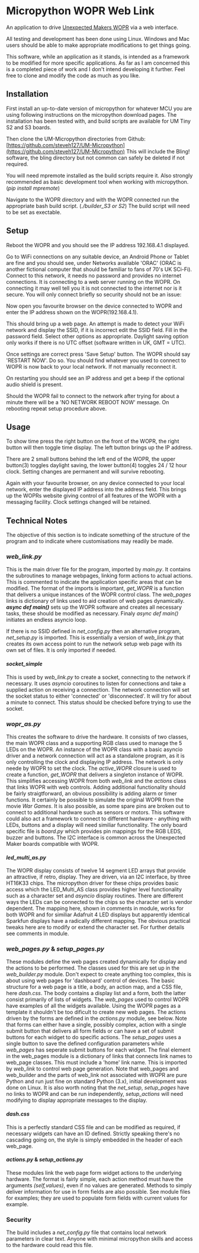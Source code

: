 # Micropython WOPR Web Link

An application to drive [Unexpected Makers WOPR](https://unexpectedmaker.com/shop.html#!/W-O-P-R-Display-Kit/p/578899083/) via a web interface.

All testing and development has been done using Linux. Windows and Mac users 
should be able to make appropriate modifications to get things going.

This software, while an application as it stands, is intended as a framework
to be modified for more specific applications. As far as I am concerned this is 
a completed piece of work and I don't intend developing it further. Feel free to
clone and modify the code as much as you like.

## Installation

First install an up-to-date version of micropython for whatever MCU
you are using following instructions on the micropython download pages. 
The installation has been tested with, and build scripts are available 
for UM Tiny S2 and S3 boards.

Then clone the UM-Micropython directories from Github:  [https://github.com/steveh127/UM-Micropython](https://github.com/steveh127/UM-Micropython)
This will include the Bling! software, the bling directory but not common 
can safely be deleted if not required.

You will need mpremote installed as the build scripts require it. Also
strongly recommended as basic development tool when working with 
micropython. (_pip install mpremote_)

Navigate to the WOPR directory and with the WOPR connected run the appropriate
bash build script. (*./builder_S3 or S2*) The build script will need to be 
set as exectable.

## Setup

Reboot the WOPR and you should see the IP address 192.168.4.1 displayed.

Go to WiFi connections on any suitable device, an Android Phone or Tablet 
are fine and you should see, under Networks available 'ORAC' (ORAC is another fictional
computer that should be familiar to fans of 70's UK SCi-Fi). Connect to this
network, it needs no password and provides no internet connections. It is connecting
to a web server running on the WOPR. On connecting it may well tell you it is
not connected to the internet nor is it secure. You will only connect briefly
so security should not be an issue:

Now open you favourite browser on the device connected to WOPR and enter the IP
address shown on the WOPR(192.168.4.1).

This should bring up a web page. An attempt is made to detect your WiFi 
network and display the SSID, if it is incorrect edit the SSID field. Fill in
the password field. Select other options as appropriate. Daylight saving option
only works if there is no UTC offset (software written in UK, GMT = UTC).

Once settings are correct press 'Save Setup' button. The WOPR should say 
'RESTART NOW'. Do so. You should find whatever you used to connect to WOPR is
now back to your local network. If not manually reconnect it.

On restarting you should see an IP address and get a beep if the optional audio shield
is present.

Should the WOPR fail to connect to the network after trying for about a minute there will
be a 'NO NETWORK REBOOT NOW' message. On rebooting repeat setup procedure above. 

## Usage

To show time press the right button on the front of the WOPR, the right button will
then toggle time display. The left button brings up the IP address. 

There are 2 small buttons behind the left end of the WOPR, the upper button(3) toggles 
daylight saving, the lower button(4) toggles 24 / 12 hour clock. Setting changes are permanent
and will survive rebooting.


Again with your favourite browser, on any device connected to your local network, enter the
displayed IP address into the address field. This brings up the WOPRs website giving control of
all features of the WOPR with a messaging facility. Clock settings changed will be retained. 

## Technical Notes

The objective of this section is to indicate something of the structure of the program and to
indicate where customisations may readily be made.

### *web_link.py* 

This is the main driver file for the program, imported by *main.py*. It contains the
subroutines to manage webpages, linking form actions to actual actions. This is commented to
indicate the application specific areas that can be modified. The format of the imports is
important, *get_WOPR* is a function that delivers a unique instances of the WOPR control class. The
*web_pages* links is dictionary of links used to aid creation of web pages dynamically. __*async def main()*__ sets
up the WOPR software and creates all necessary tasks, these should be modified as necessary. 
Finaly *async def main()* initiates an endless asyncio loop. 

If there is no SSID defined in *net_config.py* then an alternative program, *net_setup.py* 
is imported. This is essentially a version of *web_link.py*  that creates its own access point to run 
the network setup web page with its own set of files. It is only imported if needed.

#### *socket_simple*

This is used by *web_link.py* to create a socket, connecting to the network if necessary. It uses *asyncio* coroutines
to listen for connections and take a supplied action on receiving a connection. The network connection will set the
socket status to either 'connected' or 'disconnected'. It will try for about a minute to connect. This status should
be checked before trying to use the socket.

### *wopr_as.py*

This creates the software to drive the hardware. It consists of two classes, the main WOPR class and a supporting 
RGB class used to manage the 5 LEDs on the WOPR. An instance of the WOPR class with a basic asyncio driver and a network
connection will act as a standalone program, as it is only controlling the clock and displaying IP address. The network is
only neede by WOPR to set the clock. The *active_WOPR* closure is used to create a function, *get_WOPR* that delivers a 
singleton instance of WOPR. This simplifies accessing WOPR from both *web_link* and the *actions* class that links WOPR with
web controls. Adding additional functionality should be fairly straigtforward, an obvious possibility is adding alarm or
timer functions. It certainly be possible to simulate the original WOPR from the movie *War Games*. It is also possible, 
as some spare pins are broken out to connect to additional hardware such as sensors or motors. This software could also act a
framework to connect to different hardware - anything with LEDs, buttons and a display will need similiar functionality. The
only board specific file is *board.py* which provides pin mappings for the RGB LEDS, buzzer and buttons. The I2C interface is
common across the Unexpected Maker boards compatible with WOPR.

#### *led_multi_as.py*

The WOPR display consists of twelve 14 segment LED arrays that provide an attractive, if retro, display. They are driven,
via an I2C interface, by three HT16K33 chips. The micropython driver for these chips provides basic access which the LED_Multi_AS
class provides higher level functionality such as a character set and *asyncio* display routines. There are different ways
the LEDs can be connected to the chips so the character set is vendor dependent. The mapping here, shown in comments in module,
works for both WOPR and for similiar Adafruit 4 LED displays but apparently identical Sparkfun displays have a radically different
mapping. The obvious practical tweaks here are to modify or extend the character set. For further details see comments in module.   
 
### *web_pages.py* & *setup_pages.py*

These modules define the web pages created dynamically for display and the actions to be performed. The classes used for this
are set up in the *web_builder.py* module. Don't expect to create anything too complex, this is about using web pages for
'dashboard' control of devices. The basic structure for a web page is a title, a body, an action map, and a CSS file, here *dash.css*. 
The body contains a display list and a form, both the latter consist primarily of lists of widgets. The *web_pages* used to control
WOPR have examples of all the widgets available. Using the WOPR pages as a template it shouldn't be too dificult to create new
web pages. The actions driven by the forms are defined in the *actions.py* module, see below. Note that forms can either have a 
single, possibly complex, action with a single submit button that delivers all form fields or can have a set of submit buttons 
for each widget to do specific actions. The *setup_pages* uses a single button to save the defined configuration parameters while 
*web_pages* has seperate submit buttons for each widget. The final element in the web_pages module is a dictionary of links that
connects link names to web_page classes. This must include a 'home' link name. This is imported by *web_link* to control web
page generation. Note that web_pages and web_builder and the parts of web_link not associated with WOPR are pure Python and run
just fine on standard Python (3.x), initial development was done on Linux. It is also worth noting that the *net_setup*,
*setup_pages* have no links to WOPR and can be run independently, *setup_actions* will need modifying to display appropriate 
messages to the display.

#### *dash.css*

This is a perfectly standard CSS file and can be modified as required, if necessary widgets can have an ID defined. Strictly 
speaking there's no cascading going on, the style is simply embedded in the header of each web_page.


#### *actions.py* & *setup_actions.py*
 
These modules link the web page form widget actions to the underlying hardware. The format is fairly simple, each action method must 
have the arguments *(self,values)*, even if no values are generated. Methods to simply deliver information for use in form fields
are also possible. See module files for examples; they are used to populate form fields with current values for example.

 
### Security

The build includes a *net_config.py* file that contains local network parameters in clear text. Anyone with minimal micropython 
skills and access to the hardware could read this file. 
